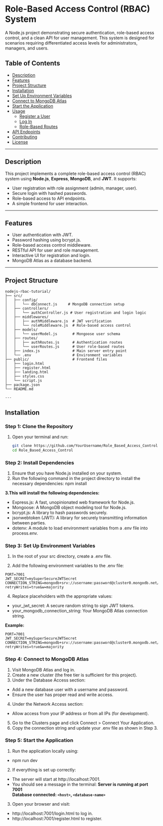 # Role-Based Access Control (RBAC) System

A Node.js project demonstrating secure authentication, role-based access control, and a clean API for user management. This system is designed for scenarios requiring differentiated access levels for administrators, managers, and users.

## Table of Contents
- [Description](#description)
- [Features](#features)
- [Project Structure](#project-structure)
- [Installation](#installation)
- [Set Up Environment Variables](#set-up-environment-variables)
- [Connect to MongoDB Atlas](#connect-to-mongodb-atlas)
- [Start the Application](#start-the-application)
- [Usage](#usage)
  - [Register a User](#register-a-user)
  - [Log In](#log-in)
  - [Role-Based Routes](#role-based-routes)
- [API Endpoints](#api-endpoints)
- [Contributing](#contributing)
- [License](#license)

---

## Description

This project implements a complete role-based access control (RBAC) system using **Node.js**, **Express**, **MongoDB**, and **JWT**. It supports:
- User registration with role assignment (admin, manager, user).
- Secure login with hashed passwords.
- Role-based access to API endpoints.
- A simple frontend for user interaction.

---

## Features

- User authentication with JWT.
- Password hashing using bcrypt.js.
- Role-based access control middleware.
- RESTful API for user and role management.
- Interactive UI for registration and login.
- MongoDB Atlas as a database backend.

---

## Project Structure

```plaintext
nodejs-rbac-tutorial/
├── src/
│   ├── config/
│   │   └── dbConnect.js     # MongoDB connection setup
│   ├── controllers/
│   │   └── authController.js # User registration and login logic
│   ├── middlewares/
│   │   ├── authMiddleware.js  # JWT verification
│   │   └── roleMiddleware.js  # Role-based access control
│   ├── models/
│   │   └── userModel.js       # Mongoose user schema
│   ├── routes/
│   │   ├── authRoutes.js      # Authentication routes
│   │   └── userRoutes.js      # User role-based routes
│   ├── index.js               # Main server entry point
│   └── .env                   # Environment variables
├── public/                    # Frontend files
│   ├── login.html
│   ├── register.html
│   ├── landing.html
│   ├── styles.css
│   └── script.js
├── package.json
└── README.md

---
```
## Installation 

### Step 1: Clone the Repository

1. Open your terminal and run:
   ```bash
   git clone https://github.com/YourUsername/Role_Based_Access_Control.git
   cd Role_Based_Access_Control

### Step 2: Install Dependencies
1. Ensure that you have Node.js installed on your system.
2. Run the following command in the project directory to install the necessary dependencies: npm install

**3.This will install the following dependencies:**
- Express.js: A fast, unopinionated web framework for Node.js.
- Mongoose: A MongoDB object modeling tool for Node.js.
- bcrypt.js: A library to hash passwords securely.
- jsonwebtoken (JWT): A library for securely transmitting information between parties.
- dotenv: A module to load environment variables from a .env file into process.env.

### Step 3: Set Up Environment Variables
1. In the root of your src directory, create a .env file.
   
2. Add the following environment variables to the .env file:
```plaintext
PORT=7001
JWT_SECRET=mySuperSecureJWTSecret
CONNECTION_STRING=mongodb+srv://username:password@cluster0.mongodb.net/myDatabase?retryWrites=true&w=majority
```

4. Replace placeholders with the appropriate values:
- your_jwt_secret: A secure random string to sign JWT tokens.
- your_mongodb_connection_string: Your MongoDB Atlas connection string.

**Example:**
```plaintext
PORT=7001
JWT_SECRET=mySuperSecureJWTSecret
CONNECTION_STRING=mongodb+srv://username:password@cluster0.mongodb.net/myDatabase?retryWrites=true&w=majority
```

### Step 4: Connect to MongoDB Atlas

1. Visit MongoDB Atlas and log in.
2. Create a new cluster (the free tier is sufficient for this project).
3. Under the Database Access section:
- Add a new database user with a username and password.
- Ensure the user has proper read and write access.
4. Under the Network Access section:
- Allow access from your IP address or from all IPs (for development).
5. Go to the Clusters page and click Connect > Connect Your Application.
6. Copy the connection string and update your .env file as shown in Step 3.

### Step 5: Start the Application
1. Run the application locally using:
- npm run dev
  
2. If everything is set up correctly:
  
- The server will start at http://localhost:7001.
- You should see a message in the terminal:
 **Server is running at port 7001**  
 **Database connected: `<host>`, `<database-name>`**
  
3. Open your browser and visit:
- http://localhost:7001/login.html to log in.
- http://localhost:7001/register.html to register.



